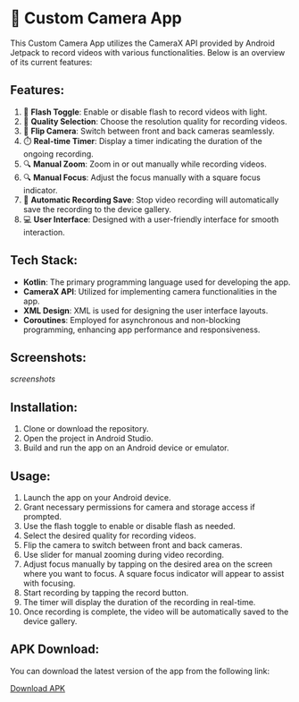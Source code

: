 # 📸 Custom Camera App

This Custom Camera App utilizes the CameraX API provided by Android Jetpack to record videos with various functionalities. Below is an overview of its current features:

## Features:

1. 🔦 **Flash Toggle**: Enable or disable flash to record videos with light.
2. 🎥 **Quality Selection**: Choose the resolution quality for recording videos.
3. 🔄 **Flip Camera**: Switch between front and back cameras seamlessly.
4. ⏱️ **Real-time Timer**: Display a timer indicating the duration of the ongoing recording.
5. 🔍 **Manual Zoom**: Zoom in or out manually while recording videos.
6. 🔍 **Manual Focus**: Adjust the focus manually with a square focus indicator.
7. 💾 **Automatic Recording Save**: Stop video recording will automatically save the recording to the device gallery.
8. 💻 **User Interface**: Designed with a user-friendly interface for smooth interaction.

## Tech Stack:

- **Kotlin**: The primary programming language used for developing the app.
- **CameraX API**: Utilized for implementing camera functionalities in the app.
- **XML Design**: XML is used for designing the user interface layouts.
- **Coroutines**: Employed for asynchronous and non-blocking programming, enhancing app performance and responsiveness.
  
## Screenshots:

*screenshots*

## Installation:

1. Clone or download the repository.
2. Open the project in Android Studio.
3. Build and run the app on an Android device or emulator.

## Usage:

1. Launch the app on your Android device.
2. Grant necessary permissions for camera and storage access if prompted.
3. Use the flash toggle to enable or disable flash as needed.
4. Select the desired quality for recording videos.
5. Flip the camera to switch between front and back cameras.
6. Use slider for manual zooming during video recording.
7. Adjust focus manually by tapping on the desired area on the screen where you want to focus. A square focus indicator will appear to assist with focusing.
8. Start recording by tapping the record button.
9. The timer will display the duration of the recording in real-time.
10. Once recording is complete, the video will be automatically saved to the device gallery.

## APK Download:

You can download the latest version of the app from the following link:

[Download APK](link_to_attach)

